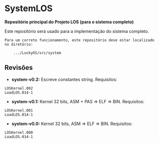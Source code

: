 # SystemLOS #
**Repositório principal do Projeto LOS (para o sistema completo)**

Este repositório será usado para a implementação do sistema completo.

```
Para um correto funcionamento, este repositório deve estar localizado no diretório:

	.../LuckyOS/src/system
```

## Revisões ##

* **system-v0.2:** Escreve constantes string.
Requisitos:

```
LOSKernel.002
LoadLOS.014-1
```

* **system-v0.1:** Kernel 32 bits, ASM + PAS => ELF => BIN.
Requisitos:

```
LOSKernel.001
LoadLOS.014-1
```

* **system-v0.0:** Kernel 32 bits, ASM => ELF => BIN.
Requisitos:

```
LOSKernel.000
LoadLOS.014-1
```
